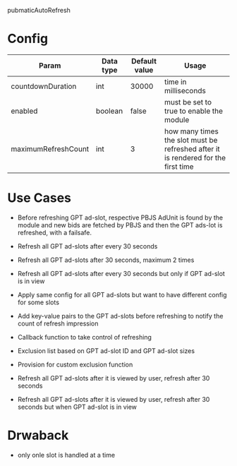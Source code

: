 pubmaticAutoRefresh


# Config
| Param               | Data type | Default value | Usage |
|---------------------|-----------|----------------|-----------------------------------------------------------|
| countdownDuration   | int       | 30000          | time in milliseconds|
| enabled             | boolean   | false          | must be set to true to enable the module |
| maximumRefreshCount | int       | 3              | how many times the slot must be refreshed after it is rendered for the first time |

# Use Cases

- Before refreshing GPT ad-slot, respective PBJS AdUnit is found by the module and new bids are fetched by PBJS and then the GPT ads-lot is refreshed, with a failsafe.

- Refresh all GPT ad-slots after every 30 seconds
- Refresh all GPT ad-slots after 30 seconds, maximum 2 times
- Refresh all GPT ad-slots after every 30 seconds but only if GPT ad-slot is in view

- Apply same config for all GPT ad-slots but want to have different config for some slots

- Add key-value pairs to the GPT ad-slots before refreshing to notify the count of refresh impression

- Callback function to take control of refreshing

- Exclusion list based on GPT ad-slot ID and GPT ad-slot sizes
- Provision for custom exclusion function

- Refresh all GPT ad-slots after it is viewed by user, refresh after 30 seconds
- Refresh all GPT ad-slots after it is viewed by user, refresh after 30 seconds but when GPT ad-slot is in view

# Drwaback
- only onle slot is handled at a time